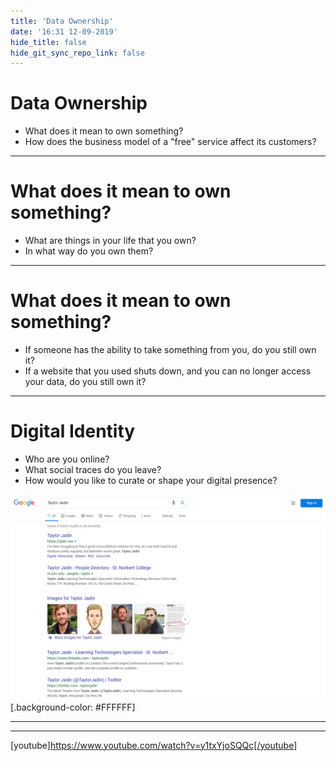 ```yaml
---
title: 'Data Ownership'
date: '16:31 12-09-2019'
hide_title: false
hide_git_sync_repo_link: false
---
```


# Data Ownership

* What does it mean to own something?
* How does the business model of a "free" service affect its customers?

---
# What does it mean to own something?
 * What are things in your life that you own?
 * In what way do you own them?
  
---
# What does it mean to own something?
 * If someone has the ability to take something from you, do you still own it?
 * If a website that you used shuts down, and you can no longer access your data, do you still own it?

---
# Digital Identity
* Who are you online?
* What social traces do you leave?
* How would you like to curate or shape your digital presence?

![fit](search.png "Google search results for Taylor Jadin")
[.background-color: #FFFFFF]

---


---
[youtube]https://www.youtube.com/watch?v=y1txYjoSQQc[/youtube]

